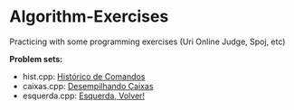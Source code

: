 # Algorithm-Exercises

Practicing with some programming exercises (Uri Online Judge, Spoj, etc)

**Problem sets:**

- hist.cpp: [Histórico de Comandos](https://br.spoj.com/problems/HIST/)
- caixas.cpp: [Desempilhando Caixas](https://br.spoj.com/problems/CAIXAS/)
- esquerda.cpp: [Esquerda, Volver!](https://www.urionlinejudge.com.br/judge/pt/problems/view/1437)
